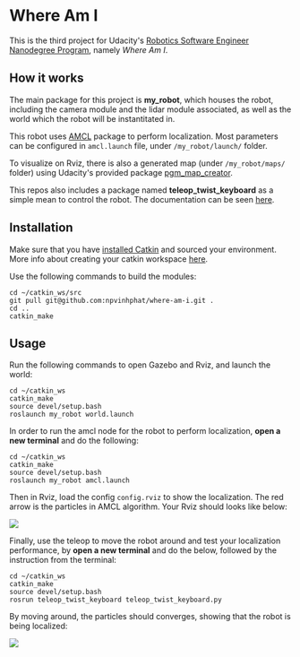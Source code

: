 # Where Am I

This is the third project for Udacity's [Robotics Software Engineer Nanodegree Program](https://www.udacity.com/course/robotics-software-engineer--nd209), namely *Where Am I*.

## How it works

The main package for this project is **my_robot**, which houses the robot, including the camera module and the lidar module associated, as well as the world which the robot will be instantitated in.

This robot uses [AMCL](http://wiki.ros.org/amcl) package to perform localization. Most parameters can be configured in `amcl.launch` file, under `/my_robot/launch/` folder.

To visualize on Rviz, there is also a generated map (under `/my_robot/maps/` folder) using Udacity's provided package [pgm_map_creator](https://github.com/udacity/pgm_map_creator).

This repos also includes a package named **teleop_twist_keyboard** as a simple mean to control the robot. The documentation can be seen [here](http://wiki.ros.org/teleop_twist_keyboard).

## Installation

Make sure that you have [installed Catkin](http://www.ros.org/wiki/catkin#Installing_catkin) and sourced your environment. More info about creating your catkin workspace [here](http://www.ros.org/wiki/catkin#Installing_catkin).

Use the following commands to build the modules:

```
cd ~/catkin_ws/src
git pull git@github.com:npvinhphat/where-am-i.git .
cd ..
catkin_make
```

## Usage

Run the following commands to open Gazebo and Rviz, and launch the world:

```
cd ~/catkin_ws
catkin_make
source devel/setup.bash
roslaunch my_robot world.launch
```

In order to run the amcl node for the robot to perform localization, **open a new terminal** and do the following:

```
cd ~/catkin_ws
catkin_make
source devel/setup.bash
roslaunch my_robot amcl.launch
```

Then in Rviz, load the config `config.rviz` to show the localization. The red arrow is the particles in AMCL algorithm. Your Rviz should looks like below:

![](https://user-images.githubusercontent.com/10416670/83043624-0cd79580-a07e-11ea-943d-89cd28bd84bb.png)

Finally, use the teleop to move the robot around and test your localization performance, by **open a new terminal** and do the below, followed by the instruction from the terminal:

```
cd ~/catkin_ws
catkin_make
source devel/setup.bash
rosrun teleop_twist_keyboard teleop_twist_keyboard.py
```

By moving around, the particles should converges, showing that the robot is being localized:

![](https://user-images.githubusercontent.com/10416670/83043607-09440e80-a07e-11ea-8edb-fa8a6bd410ae.png)